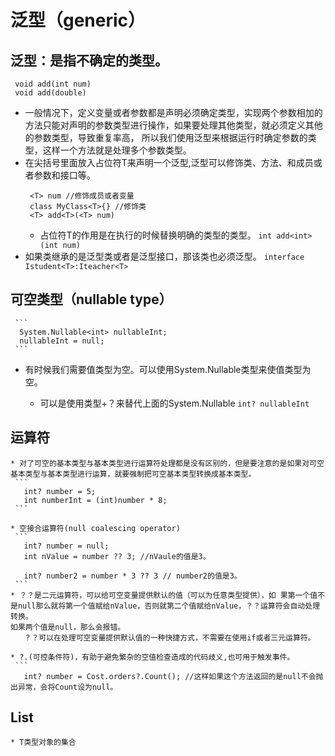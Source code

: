 # 泛型（generic）
  ## 泛型：是指不确定的类型。
  ```
   void add(int num) 
   void add(double)
  ```
   * 一般情况下，定义变量或者参数都是声明必须确定类型，实现两个参数相加的方法只能对声明的参数类型进行操作，如果要处理其他类型，就必须定义其他的参数类型，导致重复率高，
     所以我们使用泛型来根据运行时确定参数的类型，这样一个方法就是处理多个参数类型。
   * 在尖括号里面放入占位符T来声明一个泛型,泛型可以修饰类、方法、和成员或者参数和接口等。
     ```
      <T> num //修饰成员或者变量
      class MyClass<T>{} //修饰类
      <T> add<T>(<T> num)
     ```
     * 占位符T的作用是在执行的时候替换明确的类型的类型。
     ```int add<int>(int num)```
   * 如果类继承的是泛型类或者是泛型接口，那该类也必须泛型。
     ``` interface Istudent<T>:Iteacher<T> ```

  ## 可空类型（nullable type）
     ```
      System.Nullable<int> nullableInt; 
      nullableInt = null;  
     ```
   * 有时候我们需要值类型为空。可以使用System.Nullable<T>类型来使值类型为空。
     * 可以是使用类型+？来替代上面的System.Nullable
     ```int? nullableInt```

  ## 运算符
    * 对了可空的基本类型与基本类型进行运算符处理都是没有区别的，但是要注意的是如果对可空基本类型与基本类型进行运算，就要强制把可空基本类型转换成基本类型。
     ```
       int? number = 5;
       int numberInt = (int)number * 8;
     ```
     
    * 空接合运算符(null coalescing operator)
     ```
       int? number = null;
       int nValue = number ?? 3; //nVaule的值是3。

       int? number2 = number * 3 ?? 3 // number2的值是3。
     ```
    * ？？是二元运算符，可以给可空变量提供默认的值（可以为任意类型提供），如 果第一个值不是null那么就将第一个值赋给nValue，否则就第二个值赋给nValue，？？运算符会自动处理转换。
    如果两个值是null，那么会报错。
       ？？可以在处理可空变量提供默认值的一种快捷方式，不需要在使用if或者三元运算符。
     
    * ?.(可控条件符)，有助于避免繁杂的空值检查造成的代码歧义,也可用于触发事件。
     ```
       int? number = Cost.orders?.Count(); //这样如果这个方法返回的是null不会抛出异常，会将Count设为null。
 ## List<T> 
    * T类型对象的集合